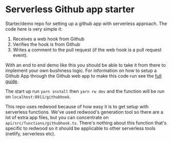 # Serverless Github app starter

Starter/demo repo for setting up a github app with serverless approach. The code here is very simple it:
1. Receives a web hook from Github
2. Verifies the hook is from Github
3. Writes a comment to the pull request (if the web hook is a pull request event).

With an end to end demo like this you should be able to take it from there to implement your own bushiness logic. For information on how to setup a Github App through the Github web app to make this code run see the [full guide](https://kurthutten.com/blog/getting-start-with-a-serverless-github-app).

The start up run `yarn install` then `yarn rw dev` and the function will be run on `localhost:8911/githubhook`.

This repo uses redwood because of how easy it is to get setup with serverless functions. We've used redwood's generation tool so there are a lot of extra app files, but you can concentrate on `api/src/functions/githubhook.ts`. There's nothing about this function that's specific to redwood so it should be applicable to other serverless tools (netlify, serverless etc).
